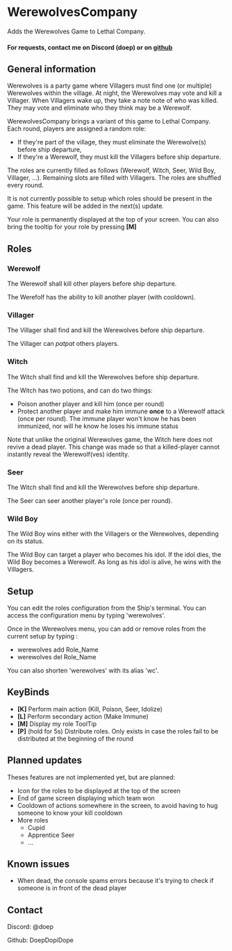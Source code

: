 # WerewolvesCompany

Adds the Werewolves Game to Lethal Company.

#### For requests, contact me on Discord (doep) or on [github](https://github.com/DoepDopiDope/WerewolvesCompany)

## General information

Werewolves is a party game where Villagers must find one (or multiple) Werewolves within the village. At night, the Werewolves may vote and kill a Villager. When Villagers wake up, they take a note note of who was killed. They may vote and eliminate who they think may be a Werewolf.

WerewolvesCompany brings a variant of this game to Lethal Company. Each round, players are assigned a random role:
- If they're part of the village, they must eliminate the Werewolve(s) before ship departure,
- If they're a Werewolf, they must kill the Villagers before ship departure.

The roles are currently filled as follows (Werewolf, Witch, Seer, Wild Boy, Villager, ...). Remaining slots are filled with Villagers. The roles are shuffled every round.

It is not currently possible to setup which roles should be present in the game. This feature will be added in the next(s) update.

Your role is permanently displayed at the top of your screen. You can also bring the tooltip for your role by pressing **[M]**

## Roles

### Werewolf

The Werewolf shall kill other players before ship departure.

The Werefolf has the ability to kill another player (with cooldown).

### Villager

The Villager shall find and kill the Werewolves before ship departure.

The Villager can *patpat* others players.

### Witch

The Witch shall find and kill the Werewolves before ship departure.

The Witch has two potions, and can do two things:
- Poison another player and kill him (once per round)
- Protect another player and make him immune **once** to a Werewolf attack (once per round). The immune player won't know he has been immunized, nor will he know he loses his immune status

Note that unlike the original Werewolves game, the Witch here does not revive a dead player. This change was made so that a killed-player cannot instantly reveal the Werewolf(ves) identity.

### Seer

The Witch shall find and kill the Werewolves before ship departure.

The Seer can seer another player's role (once per round).

### Wild Boy

The Wild Boy wins either with the Villagers or the Werewolves, depending on its status.

The Wild Boy can target a player who becomes his idol. If the idol dies, the Wild Boy becomes a Werewolf. As long as his idol is alive, he wins with the Villagers.

## Setup

You can edit the roles configuration from the Ship's terminal. You can access the configuration menu by typing 'werewolves'.

Once in the Werewolves menu, you can add or remove roles from the current setup by typing :
- werewolves add Role_Name
- werewolves del Role_Name

You can also shorten 'werewolves' with its alias 'wc'.

## KeyBinds

- **[K]** Perform main action (Kill, Poison, Seer, Idolize)
- **[L]** Perform secondary action (Make Immune)
- **[M]** Display my role ToolTip
- **[P]** (hold for 5s) Distribute roles. Only exists in case the roles fail to be distributed at the beginning of the round

## Planned updates

Theses features are not implemented yet, but are planned:
- Icon for the roles to be displayed at the top of the screen
- End of game screen displaying which team won
- Cooldown of actions somewhere in the screen, to avoid having to hug someone to know your kill cooldown
- More roles
  - Cupid
  - Apprentice Seer
  - ...

## Known issues

- When dead, the console spams errors because it's trying to check if someone is in front of the dead player


## Contact

Discord: @doep

Github: DoepDopiDope